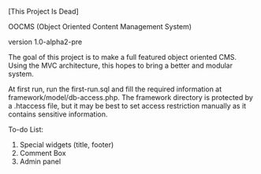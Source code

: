 [This Project Is Dead]

OOCMS (Object Oriented Content Management System)

version 1.0-alpha2-pre


The goal of this project is to make a full featured object oriented CMS.
Using the MVC architecture, this hopes to bring a better and modular system.

At first run, run the first-run.sql and fill the required information at framework/model/db-access.php.
The framework directory is protected by a .htaccess file, but it may be best to set access restriction manually
as it contains sensitive information.

To-do List:
1. Special widgets (title, footer)
2. Comment Box
3. Admin panel
